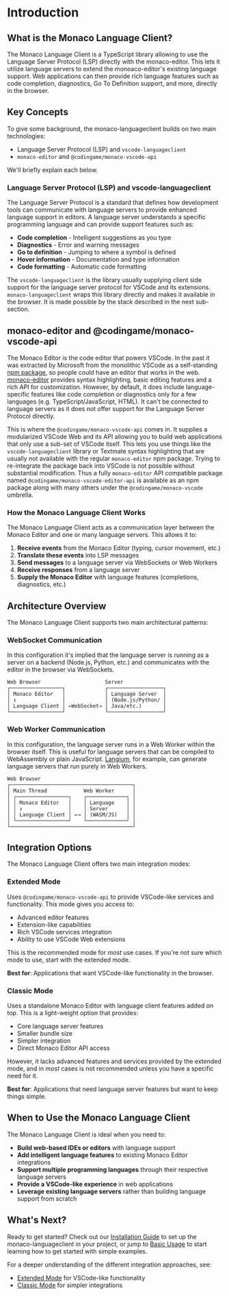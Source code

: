 # Introduction

## What is the Monaco Language Client?

The Monaco Language Client is a TypeScript library allowing to use the Language Server Protocol (LSP) directly with the monaco-editor. This lets it utilize language servers to extend the monoaco-editor's existing language support. Web applications can then provide rich language features such as code completion, diagnostics, Go To Definition support, and more, directly in the browser.

## Key Concepts

To give some background, the monaco-languageclient builds on two main technologies:

- Language Server Protocol (LSP) and `vscode-languageclient`
- `monaco-editor` and `@codingame/monaco-vscode-api`

We'll briefly explain each below.

### Language Server Protocol (LSP) and vscode-languageclient

The Language Server Protocol is a standard that defines how development tools can communicate with language servers to provide enhanced language support in editors. A language server understands a specific programming language and can provide support features such as:

- **Code completion** - Intelligent suggestions as you type
- **Diagnostics** - Error and warning messages
- **Go to definition** - Jumping to where a symbol is defined
- **Hover information** - Documentation and type information
- **Code formatting** - Automatic code formatting

The `vscode-languageclient` is the library usually supplying client side support for the language server protocol for VSCode and its extensions. `monaco-languageclient` wraps this library directly and makes it available in the browser. It is made possible by the stack described in the next sub-section.

## monaco-editor and @codingame/monaco-vscode-api

The Monaco Editor is the code editor that powers VSCode. In the past it was extracted by Microsoft from the monolithic VSCode as a self-standing [npm package](https://www.npmjs.com/package/monaco-editor), so people could have an editor that works in the web. [monaco-editor](https://microsoft.github.io/monaco-editor/) provides syntax highlighting, basic editing features and a rich API for customization. However, by default, it does include language-specific features like code completion or diagnostics only for a few languages (e.g. TypeScript/JavaScript, HTML). It can't be connected to language servers as it does not offer support for the Language Server Protocol directly.

This is where the `@codingame/monaco-vscode-api` comes in. It supplies a modularized VSCode Web and its API allowing you to build web applications that only use a sub-set of VSCode itself. This lets you use things like the `vscode-languageclient` library or Textmate syntax highlighting that are usually not available with the regular `monaco-editor` npm package. Trying to re-integrate the package back into VSCode is not possible without substantial modification. Thus a fully `monaco-editor` API compatible package named `@codingame/monaco-vscode-editor-api` is available as an npm package along with many others under the `@codingame/monaco-vscode` umbrella.

### How the Monaco Language Client Works

The Monaco Language Client acts as a communication layer between the Monaco Editor and one or many language servers. This allows it to:

1. **Receive events** from the Monaco Editor (typing, cursor movement, etc.)
2. **Translate these events** into LSP messages
3. **Send messages** to a language server via WebSockets or Web Workers
4. **Receive responses** from a language server
5. **Supply the Monaco Editor** with language features (completions, diagnostics, etc.)

## Architecture Overview

The Monaco Language Client supports two main architectural patterns:

### WebSocket Communication

In this configuration it's implied that the language server is running as a server on a backend (Node.js, Python, etc.) and communicates with the editor in the browser via WebSockets.

```shell
Web Browser                     Server
┌─────────────────┐             ┌──────────────────┐
│ Monaco Editor   │             │ Language Server  │
│ ↕               │             │ (Node.js/Python/ │
│ Language Client │ ←WebSocket→ │ Java/etc.)       │
└─────────────────┘             └──────────────────┘
```

### Web Worker Communication

In this configuration, the language server runs in a Web Worker within the browser itself. This is useful for language servers that can be compiled to WebAssembly or plain JavaScript. [Langium](https://langium.org/), for example, can generate language servers that run purely in Web Workers.

```shell
Web Browser
┌────────────────────────────────────────┐
│ Main Thread            Web Worker      │
│ ┌─────────────────┐    ┌─────────────┐ │
│ │ Monaco Editor   │    │ Language    │ │
│ │ ↕               │    │ Server      │ │
│ │ Language Client │ ←→ │ (WASM/JS)   │ │
│ └─────────────────┘    └─────────────┘ │
└────────────────────────────────────────┘
```

## Integration Options

The Monaco Language Client offers two main integration modes:

### Extended Mode

Uses `@codingame/monaco-vscode-api` to provide VSCode-like services and functionality. This mode gives you access to:

- Advanced editor features
- Extension-like capabilities
- Rich VSCode services integration
- Ability to use VSCode Web extensions

This is the recommended mode for _most_ use cases. If you're not sure which mode to use, start with the extended mode.

**Best for**: Applications that want VSCode-like functionality in the browser.

### Classic Mode

Uses a standalone Monaco Editor with language client features added on top. This is a light-weight option that provides:

- Core language server features
- Smaller bundle size
- Simpler integration
- Direct Monaco Editor API access

However, it lacks advanced features and services provided by the extended mode, and in _most_ cases is not recommended unless you have a specific need for it.

**Best for**: Applications that need language server features but want to keep things simple.

## When to Use the Monaco Language Client

The Monaco Language Client is ideal when you need to:

- **Build web-based IDEs or editors** with language support
- **Add intelligent language features** to existing Monaco Editor integrations
- **Support multiple programming languages** through their respective language servers
- **Provide a VSCode-like experience** in web applications
- **Leverage existing language servers** rather than building language support from scratch

## What's Next?

Ready to get started? Check out our [Installation Guide](installation.md) to set up the monaco-languageclient in your project, or jump to [Basic Usage](basic-usage/index.md) to start learning how to get started with simple examples.

For a deeper understanding of the different integration approaches, see:

- [Extended Mode](advanced-usage/extended-mode.md) for VSCode-like functionality
- [Classic Mode](advanced-usage/classic-mode.md) for simpler integrations
